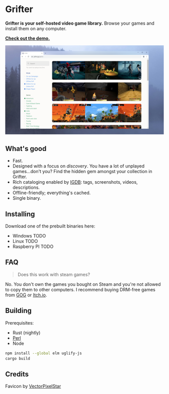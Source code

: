 # Grifter

**Grifter is your self-hosted video game library.** Browse your games and install them on any computer.

[**Check out the demo.**](https://grifter.gg/)

[![screenshot](screenshot.png)](https://grifter.gg/)

## What's good

- Fast.
- Designed with a focus on _discovery_. You have a lot of unplayed games...don't you? Find the hidden gem amongst your collection in Grifter.
- Rich cataloging enabled by [IGDB](https://igdb.com): tags, screenshots, videos, descriptions.
- Offline-friendly; everything's cached.
- Single binary.

## Installing

Download one of the prebuilt binaries here:

- Windows TODO
- Linux TODO
- Raspberry PI TODO

## FAQ

> Does this work with steam games?

No. You don't own the games you bought on Steam and you're not allowed to copy them to other computers. I recommend buying DRM-free games from [GOG](https://gog.com) or [Itch.io](https://itch.io).

## Building

Prerequisites:

- Rust (nightly)
- [Perl](https://strawberryperl.com/)
- Node

```bash
npm install --global elm uglify-js
cargo build
```

## Credits

Favicon by [VectorPixelStar](https://twitter.com/vectorpixelstar)
